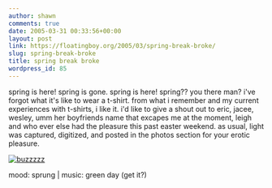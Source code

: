 ```yaml
---
author: shawn
comments: true
date: 2005-03-31 00:33:56+00:00
layout: post
link: https://floatingboy.org/2005/03/spring-break-broke/
slug: spring-break-broke
title: spring break broke
wordpress_id: 85
---
```


spring is here! spring is gone. spring is here! spring?? you there
man? i've forgot what it's like to wear a t-shirt. from
what i remember and my current experiences with t-shirts, i like
it. i'd like to give a shout out to eric, jacee, wesley, umm her
boyfriends name that excapes me at the moment, leigh and who ever else
had the pleasure this past easter weekend. as usual, light was
captured, digitized, and posted in the photos section for your erotic pleasure.

[![buzzzzz](/old/albums/noeaster/New_Orleans_Easter_034.jpg)]()

mood: sprung | music: green day (get it?)
